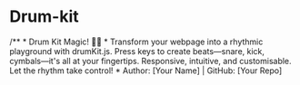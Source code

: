 # Drum-kit
/**  * Drum Kit Magic! 🥁✨  * Transform your webpage into a rhythmic playground with drumKit.js. Press keys to create beats—snare, kick, cymbals—it's all at your fingertips. Responsive, intuitive, and customisable. Let the rhythm take control!  * Author: [Your Name] | GitHub: [Your Repo]
